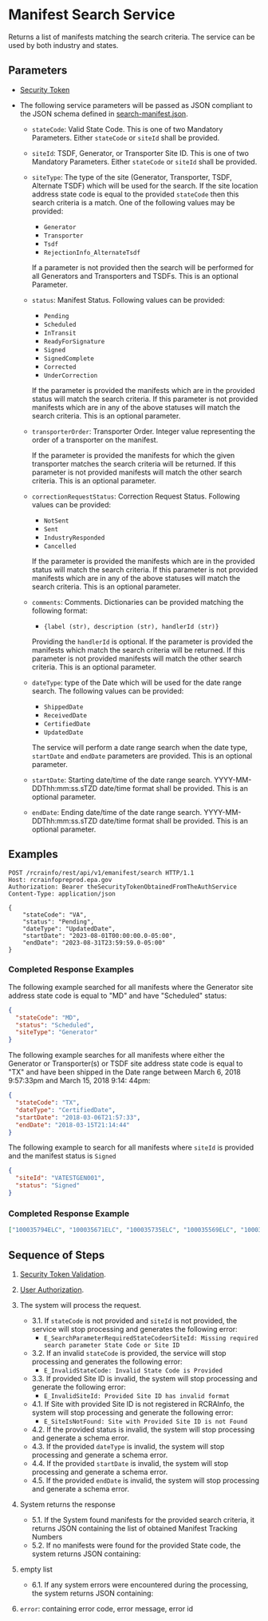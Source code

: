 # Manifest Search Service

Returns a list of manifests matching the search criteria. The service can be used by both industry and states.

## Parameters

- [Security Token](../authentication.md#security-tokens)
- The following service parameters will be passed as JSON compliant to the JSON schema defined in
  [search-manifest.json](https://github.com/USEPA/e-manifest/blob/master/Services-Information/Schema/search-manifest.json).

  - `stateCode`: Valid State Code. This is one of two Mandatory Parameters. Either `stateCode` or `siteId` shall be
    provided.
  - `siteId`: TSDF, Generator, or Transporter Site ID. This is one of two Mandatory Parameters. Either `stateCode` or
    `siteId` shall be provided.
  - `siteType`: The type of the site (Generator, Transporter, TSDF, Alternate TSDF) which will be used for the search. If the site
    location address state code is equal to the provided `stateCode` then this search criteria is a match. One of the
    following values may be provided:

    - `Generator`
    - `Transporter`
    - `Tsdf`
    - `RejectionInfo_AlternateTsdf`

    If a parameter is not provided then the search will be performed for all Generators and Transporters and
    TSDFs. This is an optional Parameter.

  - `status`: Manifest Status. Following values can be provided:

    - `Pending`
    - `Scheduled`
    - `InTransit`
    - `ReadyForSignature`
    - `Signed`
    - `SignedComplete`
    - `Corrected`
    - `UnderCorrection`

    If the parameter is provided the manifests which are in the provided status will match the search criteria. If
    this parameter is not provided manifests which are in any of the above statuses will match the search
    criteria. This is an optional parameter.
    
  - `transporterOrder`: Transporter Order. Integer value representing the order of a transporter on the manifest.

    If the parameter is provided the manifests for which the given transporter matches the search criteria will be returned. If
    this parameter is not provided manifests will match the other search criteria. This is an optional parameter.

  - `correctionRequestStatus`: Correction Request Status. Following values can be provided:

    - `NotSent`
    - `Sent`
    - `IndustryResponded`
    - `Cancelled`

    If the parameter is provided the manifests which are in the provided status will match the search criteria. If
    this parameter is not provided manifests which are in any of the above statuses will match the search
    criteria. This is an optional parameter.

  - `comments`: Comments. Dictionaries can be provided matching the following format:

    - `{label (str), description (str), handlerId (str)}`

    Providing the `handlerId` is optional. If the parameter is provided the manifests which match the search criteria will
    be returned. If this parameter is not provided manifests will match the other search criteria. This is an optional parameter.

  - `dateType`: type of the Date which will be used for the date range search. The following values can be provided:

    - `ShippedDate`
    - `ReceivedDate`
    - `CertifiedDate`
    - `UpdatedDate`

    The service will perform a date range search when the date type, `startDate` and `endDate` parameters are
    provided. This is an optional parameter.

  - `startDate`: Starting date/time of the date range search. YYYY-MM-DDThh:mm:ss.sTZD date/time format shall be
    provided. This is an optional parameter.
  - `endDate`: Ending date/time of the date range search. YYYY-MM-DDThh:mm:ss.sTZD date/time format shall be provided.
    This is an optional parameter.

## Examples

```http
POST /rcrainfo/rest/api/v1/emanifest/search HTTP/1.1
Host: rcrainfopreprod.epa.gov
Authorization: Bearer theSecurityTokenObtainedFromTheAuthService
Content-Type: application/json

{
    "stateCode": "VA",
    "status": "Pending",
    "dateType": "UpdatedDate",
    "startDate": "2023-08-01T00:00:00.0-05:00",
    "endDate": "2023-08-31T23:59:59.0-05:00"
}
```

### Completed Response Examples

The following example searched for all manifests where the Generator site address state code is equal to "MD" and have
"Scheduled" status:

```json
{
  "stateCode": "MD",
  "status": "Scheduled",
  "siteType": "Generator"
}
```

The following example searches for all manifests where either the Generator or Transporter(s) or TSDF site address state
code is equal to "TX" and have been shipped in the Date range between March 6, 2018 9:57:33pm and March 15, 2018 9:14:
44pm:

```json
{
  "stateCode": "TX",
  "dateType": "CertifiedDate",
  "startDate": "2018-03-06T21:57:33",
  "endDate": "2018-03-15T21:14:44"
}
```

The following example to search for all manifests where `siteId` is
provided and the manifest status is `Signed`

```json
{
  "siteId": "VATESTGEN001",
  "status": "Signed"
}
```

### Completed Response Example

```json
["100035794ELC", "100035671ELC", "100035735ELC", "100035569ELC", "100035664ELC"]
```

## Sequence of Steps

1. [Security Token Validation](../authentication.md#security-token-validation).
2. [User Authorization](../authentication.md#user-authorization).
3. The system will process the request.

   - 3.1. If `stateCode` is not provided and `siteId` is not provided, the service will stop processing and generates
     the
     following error:
     - `E_SearchParameterRequiredStateCodeorSiteId: Missing required search parameter State Code or Site ID`
   - 3.2. If an invalid `stateCode` is provided, the service will stop processing and generates the following error:
     - `E_InvalidStateCode: Invalid State Code is Provided`
   - 3.3. If provided Site ID is invalid, the system will stop processing and generate the following error:
     - `E_InvalidSiteId: Provided Site ID has invalid format`
   - 4.1. If Site with provided Site ID is not registered in RCRAInfo, the system will stop processing and generate the
     following error:
     - `E_SiteIsNotFound: Site with Provided Site ID is not Found`
   - 4.2. If the provided status is invalid, the system will stop processing and generate a schema error.
   - 4.3. If the provided `dateType` is invalid, the system will stop processing and generate a schema error.
   - 4.4. If the provided `startDate` is invalid, the system will stop processing and generate a schema error.
   - 4.5. If the provided `endDate` is invalid, the system will stop processing and generate a schema error.

4. System returns the response

   - 5.1. If the System found manifests for the provided search criteria, it returns JSON containing the list of
     obtained Manifest Tracking Numbers
   - 5.2. If no manifests were found for the provided State code, the system returns JSON containing:

5. empty list

   - 6.1. If any system errors were encountered during the processing, the system returns JSON containing:

6. `error`: containing error code, error message, error id
